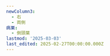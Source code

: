 ```yaml
---
newColumn3:
  - 右
  - 両側
病巣:
  - 側頭葉
lastmod: '2025-03-03'
last_edited: 2025-02-27T00:00:00.000Z
---
```




